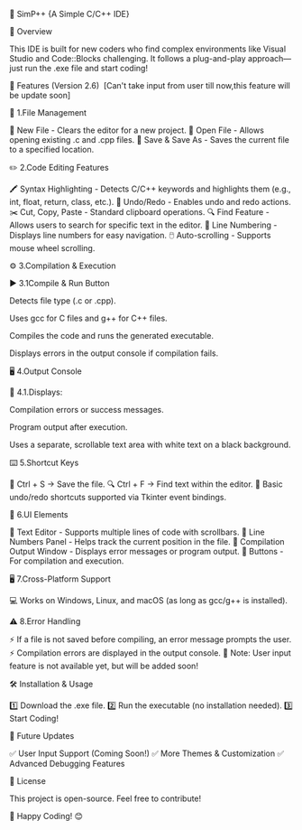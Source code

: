 🚀 SimP++ {A Simple C/C++ IDE}

🎯 Overview

This IDE is built for new coders who find complex environments like Visual Studio and Code::Blocks challenging. It follows a plug-and-play approach—just run the .exe file and start coding!

🌟 Features (Version 2.6)  [Can't take input from user till now,this feature will be update soon]

📝 1.File Management

📂 New File - Clears the editor for a new project.
📂 Open File - Allows opening existing .c and .cpp files.
💾 Save & Save As - Saves the current file to a specified location.

✏️ 2.Code Editing Features

🖍️ Syntax Highlighting - Detects C/C++ keywords and highlights them (e.g., int, float, return, class, etc.).
🔄 Undo/Redo - Enables undo and redo actions.
✂️ Cut, Copy, Paste - Standard clipboard operations.
🔍 Find Feature - Allows users to search for specific text in the editor.
📌 Line Numbering - Displays line numbers for easy navigation.
🖱️ Auto-scrolling - Supports mouse wheel scrolling.

⚙️ 3.Compilation & Execution

▶️ 3.1Compile & Run Button

Detects file type (.c or .cpp).

Uses gcc for C files and g++ for C++ files.

Compiles the code and runs the generated executable.

Displays errors in the output console if compilation fails.

🖥️ 4.Output Console

📢 4.1.Displays:

Compilation errors or success messages.

Program output after execution.

Uses a separate, scrollable text area with white text on a black background.

⌨️ 5.Shortcut Keys

💾 Ctrl + S → Save the file.
🔍 Ctrl + F → Find text within the editor.
🔄 Basic undo/redo shortcuts supported via Tkinter event bindings.

🎨 6.UI Elements

📝 Text Editor - Supports multiple lines of code with scrollbars.
📌 Line Numbers Panel - Helps track the current position in the file.
📢 Compilation Output Window - Displays error messages or program output.
🔘 Buttons - For compilation and execution.

🖥️ 7.Cross-Platform Support

💻 Works on Windows, Linux, and macOS (as long as gcc/g++ is installed).

⚠️ 8.Error Handling

⚡ If a file is not saved before compiling, an error message prompts the user.
⚡ Compilation errors are displayed in the output console.
🚧 Note: User input feature is not available yet, but will be added soon!


🛠️ Installation & Usage

1️⃣ Download the .exe file.
2️⃣ Run the executable (no installation needed).
3️⃣ Start Coding!

📌 Future Updates

✅ User Input Support (Coming Soon!)
✅ More Themes & Customization
✅ Advanced Debugging Features

📜 License

This project is open-source. Feel free to contribute!

🚀 Happy Coding! 😊

